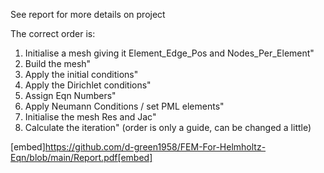 See report for more details on project


The correct order is:
1. Initialise a mesh giving it Element_Edge_Pos and Nodes_Per_Element"
2. Build the mesh"
3. Apply the initial conditions"
4. Apply the Dirichlet conditions"
5. Assign Eqn Numbers"
6. Apply Neumann Conditions / set PML elements"
7. Initialise the mesh Res and Jac"
8. Calculate the iteration"
(order is only a guide, can be changed a little)


[embed]https://github.com/d-green1958/FEM-For-Helmholtz-Eqn/blob/main/Report.pdf[embed]

 





